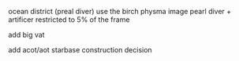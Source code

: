 
ocean district (preal diver)
    use the birch physma image
    pearl diver + artificer
    restricted to 5% of the frame

add big vat

add acot/aot starbase construction decision